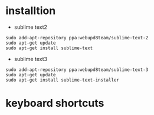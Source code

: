 # installtion
* sublime text2 
<!--lang:bash-->
	sudo add-apt-repository ppa:webupd8team/sublime-text-2
	sudo apt-get update
	sudo apt-get install sublime-text

* sublime text3
<!--lang:bash-->
	sudo add-apt-repository ppa:webupd8team/sublime-text-3
	sudo apt-get update
	sudo apt-get install sublime-text-installer

# keyboard shortcuts